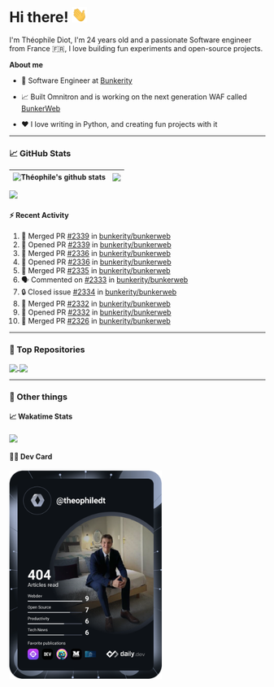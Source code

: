 # Hi there! <img src="./wave.gif" width="30px" height="30px" />

I'm Théophile Diot, I'm 24 years old and a passionate Software engineer from France 🇫🇷, I love building fun experiments and open-source projects.

**About me**

- 💼 Software Engineer at [Bunkerity](https://www.bunkerity.com/)

- 📈 Built Omnitron and is working on the next generation WAF called [BunkerWeb](https://www.bunkerweb.io)

- ❤️ I love writing in Python, and creating fun projects with it

---

### 📈 GitHub Stats

| <img align="center" src="https://github-readme-stats.vercel.app/api?username=TheophileDiot&show_icons=true&include_all_commits=true&theme=algolia&hide_border=true&rank_icon=github" alt="Théophile's github stats" /> | <img align="center" src="https://github-readme-stats.vercel.app/api/top-langs/?username=TheophileDiot&layout=compact&theme=algolia&hide_border=true" /> |
| ---------------------------------------------------------------------------------------------------------------------------------------------------------------------------------------------------------------------- | ------------------------------------------------------------------------------------------------------------------------------------------------------- |

![](https://github-readme-activity-graph.vercel.app/graph?username=TheophileDiot&theme=tokyo-night)

#### :zap: Recent Activity

<!--START_SECTION:activity-->
1. 🎉 Merged PR [#2339](https://github.com/bunkerity/bunkerweb/pull/2339) in [bunkerity/bunkerweb](https://github.com/bunkerity/bunkerweb)
2. 💪 Opened PR [#2339](https://github.com/bunkerity/bunkerweb/pull/2339) in [bunkerity/bunkerweb](https://github.com/bunkerity/bunkerweb)
3. 🎉 Merged PR [#2336](https://github.com/bunkerity/bunkerweb/pull/2336) in [bunkerity/bunkerweb](https://github.com/bunkerity/bunkerweb)
4. 💪 Opened PR [#2336](https://github.com/bunkerity/bunkerweb/pull/2336) in [bunkerity/bunkerweb](https://github.com/bunkerity/bunkerweb)
5. 🎉 Merged PR [#2335](https://github.com/bunkerity/bunkerweb/pull/2335) in [bunkerity/bunkerweb](https://github.com/bunkerity/bunkerweb)
6. 🗣 Commented on [#2333](https://github.com/bunkerity/bunkerweb/issues/2333#issuecomment-2930434877) in [bunkerity/bunkerweb](https://github.com/bunkerity/bunkerweb)
7. 🔒 Closed issue [#2334](https://github.com/bunkerity/bunkerweb/issues/2334) in [bunkerity/bunkerweb](https://github.com/bunkerity/bunkerweb)
8. 🎉 Merged PR [#2332](https://github.com/bunkerity/bunkerweb/pull/2332) in [bunkerity/bunkerweb](https://github.com/bunkerity/bunkerweb)
9. 💪 Opened PR [#2332](https://github.com/bunkerity/bunkerweb/pull/2332) in [bunkerity/bunkerweb](https://github.com/bunkerity/bunkerweb)
10. 🎉 Merged PR [#2326](https://github.com/bunkerity/bunkerweb/pull/2326) in [bunkerity/bunkerweb](https://github.com/bunkerity/bunkerweb)
<!--END_SECTION:activity-->

---

### 🔧 Top Repositories

<a href="https://github.com/bunkerity/bunkerweb">
  <img align="center" src="https://github-readme-stats.vercel.app/api/pin/?username=Bunkerity&repo=bunkerweb&theme=algolia" />
</a>
<a href="https://github.com/TheophileDiot/Omnitron">
  <img align="center" src="https://github-readme-stats.vercel.app/api/pin/?username=TheophileDiot&repo=Omnitron&theme=algolia" />
</a>

---

### 🎉 Other things

#### 📈 Wakatime Stats

<a href="https://wakatime.com/@theophile_bunkerity">
  <img align="center" src="https://github-readme-stats.vercel.app/api/wakatime?username=3aa5ce41-c253-43d9-8441-a721e446a45f&layout=compact&theme=algolia" />
</a>

#### 👨‍💻 Dev Card

<a href="https://app.daily.dev/TheophileDt">
  <img src="./devcard.svg" width="300" alt="Théophile Diot's Dev Card"/>
</a>
